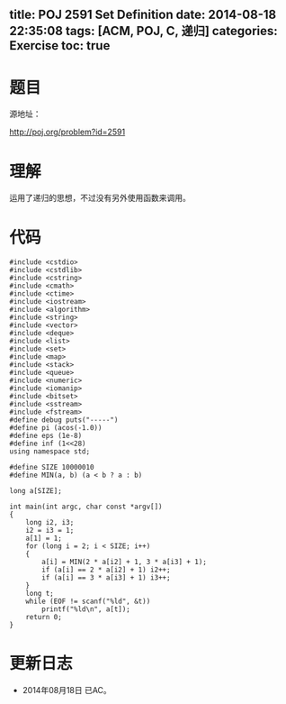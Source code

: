 title: POJ 2591 Set Definition
date: 2014-08-18 22:35:08
tags: [ACM, POJ, C, 递归]
categories: Exercise
toc: true
---
# 题目
源地址：

http://poj.org/problem?id=2591

# 理解
运用了递归的思想，不过没有另外使用函数来调用。

<!-- more -->

# 代码
```
#include <cstdio>
#include <cstdlib>
#include <cstring>
#include <cmath>
#include <ctime>
#include <iostream>
#include <algorithm>
#include <string>
#include <vector>
#include <deque>
#include <list>
#include <set>
#include <map>
#include <stack>
#include <queue>
#include <numeric>
#include <iomanip>
#include <bitset>
#include <sstream>
#include <fstream>
#define debug puts("-----")
#define pi (acos(-1.0))
#define eps (1e-8)
#define inf (1<<28)
using namespace std;

#define SIZE 10000010
#define MIN(a, b) (a < b ? a : b)

long a[SIZE];

int main(int argc, char const *argv[])
{
    long i2, i3;
    i2 = i3 = 1;
    a[1] = 1;
    for (long i = 2; i < SIZE; i++)
    {
        a[i] = MIN(2 * a[i2] + 1, 3 * a[i3] + 1);
        if (a[i] == 2 * a[i2] + 1) i2++;
        if (a[i] == 3 * a[i3] + 1) i3++;
    }
    long t;
    while (EOF != scanf("%ld", &t))
        printf("%ld\n", a[t]);
    return 0;
}
```

# 更新日志
- 2014年08月18日 已AC。
